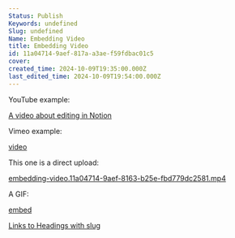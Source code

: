 ```yaml
---
Status: Publish
Keywords: undefined
Slug: undefined
Name: Embedding Video
title: Embedding Video
id: 11a04714-9aef-817a-a3ae-f59fdbac01c5
cover: 
created_time: 2024-10-09T19:35:00.000Z
last_edited_time: 2024-10-09T19:54:00.000Z
---
```




YouTube example:


[A video about editing in Notion](https://www.youtube.com/watch?v=FXIrojSK3Jo)


Vimeo example:


[video](https://vimeo.com/461361122)


This one is a direct upload:


[embedding-video.11a04714-9aef-8163-b25e-fbd779dc2581.mp4](/notion-downloader-sample/database/embedding-video/embedding-video.11a04714-9aef-8163-b25e-fbd779dc2581.mp4)


A GIF:


[embed](https://en.wikipedia.org/wiki/GIF#/media/File:Rotating_earth_(large).gif)


[Links to Headings with slug](/notion-downloader-sample/database/links-to-headings.md)

